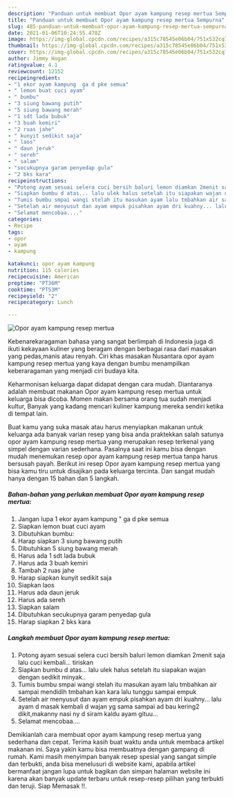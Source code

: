 ```yaml
---
description: "Panduan untuk membuat Opor ayam kampung resep mertua Sempurna"
title: "Panduan untuk membuat Opor ayam kampung resep mertua Sempurna"
slug: 485-panduan-untuk-membuat-opor-ayam-kampung-resep-mertua-sempurna
date: 2021-01-06T10:24:55.478Z
image: https://img-global.cpcdn.com/recipes/a315c78545e06b04/751x532cq70/opor-ayam-kampung-resep-mertua-foto-resep-utama.jpg
thumbnail: https://img-global.cpcdn.com/recipes/a315c78545e06b04/751x532cq70/opor-ayam-kampung-resep-mertua-foto-resep-utama.jpg
cover: https://img-global.cpcdn.com/recipes/a315c78545e06b04/751x532cq70/opor-ayam-kampung-resep-mertua-foto-resep-utama.jpg
author: Jimmy Hogan
ratingvalue: 4.1
reviewcount: 12152
recipeingredient:
- "1 ekor ayam kampung  ga d pke semua"
- " lemon buat cuci ayam"
- " bumbu"
- "3 siung bawang putih"
- "5 siung bawang merah"
- "1 sdt lada bubuk"
- "3 buah kemiri"
- "2 ruas jahe"
- " kunyit sedikit saja"
- " laos"
- " daun jeruk"
- " sereh"
- " salam"
- "secukupnya garam penyedap gula"
- "2 bks kara"
recipeinstructions:
- "Potong ayam sesuai selera cuci bersih baluri lemon diamkan 2menit saja lalu cuci kembali... tiriskan"
- "Siapkan bumbu d atas... lalu ulek halus setelah itu siapakan wajan dengan sedikit minyak.."
- "Tumis bumbu smpai wangi stelah itu masukan ayam lalu tmbahkan air sampai mendidih tmbahan kan kara lalu tunggu sampai empuk"
- "Setelah air menyusut dan ayam empuk pisahkan ayam dri kuahny... lalu ayam d masak kembali d wajan yg sama sampai ad bau kering2 dikit,makanny nasi ny d siram kaldu ayam gituu..."
- "Selamat mencobaa...."
categories:
- Recipe
tags:
- opor
- ayam
- kampung

katakunci: opor ayam kampung 
nutrition: 115 calories
recipecuisine: American
preptime: "PT36M"
cooktime: "PT53M"
recipeyield: "2"
recipecategory: Lunch

---
```



![Opor ayam kampung resep mertua](https://img-global.cpcdn.com/recipes/a315c78545e06b04/751x532cq70/opor-ayam-kampung-resep-mertua-foto-resep-utama.jpg)

Kebenarekaragaman bahasa yang sangat berlimpah di Indonesia juga di ikuti kekayaan kuliner yang beragam dengan berbagai rasa dari masakan yang pedas,manis atau renyah. Ciri khas masakan Nusantara opor ayam kampung resep mertua yang kaya dengan bumbu menampilkan keberaragaman yang menjadi ciri budaya kita.


Keharmonisan keluarga dapat didapat dengan cara mudah. Diantaranya adalah membuat makanan Opor ayam kampung resep mertua untuk keluarga bisa dicoba. Momen makan bersama orang tua sudah menjadi kultur, Banyak yang kadang mencari kuliner kampung mereka sendiri ketika di tempat lain.



Buat kamu yang suka masak atau harus menyiapkan makanan untuk keluarga ada banyak varian resep yang bisa anda praktekkan salah satunya opor ayam kampung resep mertua yang merupakan resep terkenal yang simpel dengan varian sederhana. Pasalnya saat ini kamu bisa dengan mudah menemukan resep opor ayam kampung resep mertua tanpa harus bersusah payah.
Berikut ini resep Opor ayam kampung resep mertua yang bisa kamu tiru untuk disajikan pada keluarga tercinta. Dan sangat mudah hanya dengan 15 bahan dan 5 langkah.


<!--inarticleads1-->

##### Bahan-bahan yang perlukan membuat Opor ayam kampung resep mertua:

1. Jangan lupa 1 ekor ayam kampung &#34; ga d pke semua
1. Siapkan  lemon buat cuci ayam
1. Dibutuhkan  bumbu:
1. Harap siapkan 3 siung bawang putih
1. Dibutuhkan 5 siung bawang merah
1. Harus ada 1 sdt lada bubuk
1. Harus ada 3 buah kemiri
1. Tambah 2 ruas jahe
1. Harap siapkan  kunyit sedikit saja
1. Siapkan  laos
1. Harus ada  daun jeruk
1. Harus ada  sereh
1. Siapkan  salam
1. Dibutuhkan secukupnya garam penyedap gula
1. Harap siapkan 2 bks kara




<!--inarticleads2-->

##### Langkah membuat  Opor ayam kampung resep mertua:

1. Potong ayam sesuai selera cuci bersih baluri lemon diamkan 2menit saja lalu cuci kembali... tiriskan
1. Siapkan bumbu d atas... lalu ulek halus setelah itu siapakan wajan dengan sedikit minyak..
1. Tumis bumbu smpai wangi stelah itu masukan ayam lalu tmbahkan air sampai mendidih tmbahan kan kara lalu tunggu sampai empuk
1. Setelah air menyusut dan ayam empuk pisahkan ayam dri kuahny... lalu ayam d masak kembali d wajan yg sama sampai ad bau kering2 dikit,makanny nasi ny d siram kaldu ayam gituu...
1. Selamat mencobaa....




Demikianlah cara membuat opor ayam kampung resep mertua yang sederhana dan cepat. Terima kasih buat waktu anda untuk membaca artikel makanan ini. Saya yakin kamu bisa membuatnya dengan gampang di rumah. Kami masih menyimpan banyak resep spesial yang sangat simple dan terbukti, anda bisa menelusuri di website kami, apabila artikel bermanfaat jangan lupa untuk bagikan dan simpan halaman website ini karena akan banyak update terbaru untuk resep-resep pilihan yang terbukti dan teruji. Siap Memasak !!. 
